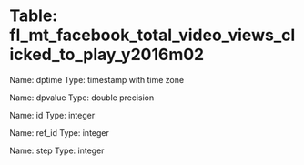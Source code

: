 Table: fl_mt_facebook_total_video_views_clicked_to_play_y2016m02
================================================================

Name: dptime
Type: timestamp with time zone

Name: dpvalue
Type: double precision

Name: id
Type: integer

Name: ref_id
Type: integer

Name: step
Type: integer

